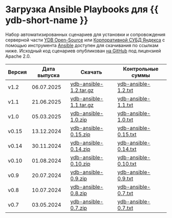 # Загрузка Ansible Playbooks для {{ ydb-short-name }}

Набор автоматизированных сценариев для установки и сопровождения серверной части [YDB Open-Source](ydb-open-source-database.md) или [Корпоративной СУБД Яндекса](yandex-enterprise-database.md) с помощью инструмента [Ansible](https://docs.ansible.com/) доступен для скачивания по ссылкам ниже. Исходный код сценариев опубликован [на GitHub](https://github.com/ydb-platform/ydb-ansible) под лицензией Apache 2.0.

| Версия | Дата выпуска | Скачать | Контрольные суммы |
| ------ | ------------ | ------- | ----------------- |
| v1.2   | 06.07.2025   | [ydb-ansible-1.2.tar.gz](https://github.com/ydb-platform/ydb-ansible/releases/download/v1.2/ydb_platform-ydb-1.2.0.tar.gz) | [ydb-ansible-1.2.txt](https://github.com/ydb-platform/ydb-ansible/releases/download/v1.2/ydb_platform-ydb-1.2.0.txt) |
| v1.1   | 21.06.2025   | [ydb-ansible-1.1.tar.gz](https://github.com/ydb-platform/ydb-ansible/releases/download/v1.1/ydb_platform-ydb-1.1.0.tar.gz) | [ydb-ansible-1.1.txt](https://github.com/ydb-platform/ydb-ansible/releases/download/v1.1/ydb_platform-ydb-1.1.0.txt) |
| v1.0   | 05.03.2025   | [ydb-ansible-1.0.zip](https://github.com/ydb-platform/ydb-ansible/archive/refs/tags/v1.0.zip) | [ydb-ansible-1.0.txt](https://github.com/ydb-platform/ydb-ansible/releases/download/v1.0/ydb-ansible-1.0.txt) |
| v0.15   | 13.12.2024   | [ydb-ansible-0.15.zip](https://github.com/ydb-platform/ydb-ansible/archive/refs/tags/v0.15.zip) | [ydb-ansible-0.15.txt](https://github.com/ydb-platform/ydb-ansible/releases/download/v0.15/ydb-ansible-0.15.txt) |
| v0.14   | 30.11.2024   | [ydb-ansible-0.14.zip](https://binaries.ясубд.рф/ansible/ydb-ansible-0.14.zip) | [ydb-ansible-0.14.txt](https://binaries.ясубд.рф/ansible/ydb-ansible-0.14.txt) |
| v0.10   | 01.08.2024   | [ydb-ansible-0.10.zip](https://binaries.ясубд.рф/ansible/ydb-ansible-0.10.zip) | [ydb-ansible-0.10.txt](https://binaries.ясубд.рф/ansible/ydb-ansible-0.10.txt) |
| v0.9   | 20.07.2024   | [ydb-ansible-0.9.zip](https://binaries.ясубд.рф/ansible/ydb-ansible-0.9.zip) | [ydb-ansible-0.9.txt](https://binaries.ясубд.рф/ansible/ydb-ansible-0.9.txt) |
| v0.8   | 10.07.2024   | [ydb-ansible-0.8.zip](https://binaries.ясубд.рф/ansible/ydb-ansible-0.8.zip) | [ydb-ansible-0.7.txt](https://binaries.ясубд.рф/ansible/ydb-ansible-0.8.txt) |
| v0.7   | 03.05.2024   | [ydb-ansible-0.7.zip](https://binaries.ясубд.рф/ansible/ydb-ansible-0.7.zip) | [ydb-ansible-0.7.txt](https://binaries.ясубд.рф/ansible/ydb-ansible-0.7.txt) |